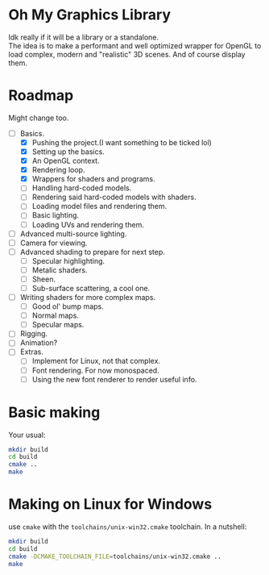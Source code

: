 # Oh My Graphics Library
Idk really if it will be a library or a standalone.\
The idea is to make a performant and well optimized wrapper for OpenGL to load complex, modern and "realistic" 3D scenes. And of course display them.

# Roadmap
Might change too.
- [ ] Basics.
  - [x] Pushing the project.(I want something to be ticked lol)
  - [x] Setting up the basics.
  - [x] An OpenGL context.
  - [x] Rendering loop.
  - [x] Wrappers for shaders and programs.
  - [ ] Handling hard-coded models.
  - [ ] Rendering said hard-coded models with shaders.
  - [ ] Loading model files and rendering them.
  - [ ] Basic lighting.
  - [ ] Loading UVs and rendering them.
- [ ] Advanced multi-source lighting.
- [ ] Camera for viewing.
- [ ] Advanced shading to prepare for next step.
  - [ ] Specular highlighting.
  - [ ] Metalic shaders.
  - [ ] Sheen.
  - [ ] Sub-surface scattering, a cool one.
- [ ] Writing shaders for more complex maps.
  - [ ] Good ol' bump maps.
  - [ ] Normal maps.
  - [ ] Specular maps.
- [ ] Rigging.
- [ ] Animation?
- [ ] Extras.
  - [ ] Implement for Linux, not that complex.
  - [ ] Font rendering. For now monospaced.
  - [ ] Using the new font renderer to render useful info.

# Basic making
Your usual:
```sh
mkdir build
cd build
cmake ..
make
```

# Making on Linux for Windows
use `cmake` with the `toolchains/unix-win32.cmake` toolchain. In a nutshell:
```sh
mkdir build
cd build
cmake -DCMAKE_TOOLCHAIN_FILE=toolchains/unix-win32.cmake ..
make
```
